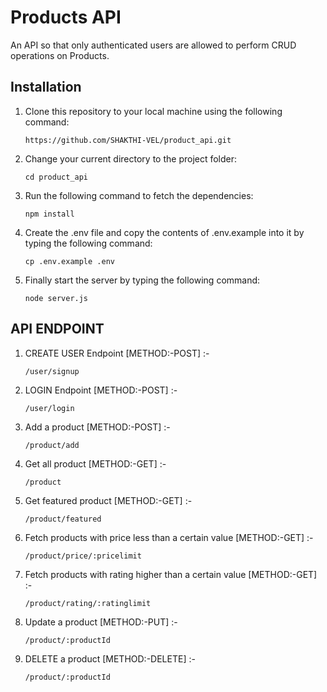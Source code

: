 # Products API

An API so that only authenticated users are allowed to perform CRUD operations on Products. 

## Installation

1. Clone this repository to your local machine using the following command:

   ```
   https://github.com/SHAKTHI-VEL/product_api.git
   ```

2. Change your current directory to the project folder:

   ```
   cd product_api
   ```

3. Run the following command to fetch the dependencies:

   ```
   npm install
   ```

4. Create the .env file and copy the contents of .env.example into it by typing the following command:
    ```
    cp .env.example .env
    ```

5. Finally start the server by typing the following command:
    ```
    node server.js
    ```

## API ENDPOINT

1. CREATE USER Endpoint [METHOD:-POST] :-
    ```
    /user/signup
    ```

2. LOGIN Endpoint [METHOD:-POST] :-
    ```
    /user/login
    ```

3. Add a product [METHOD:-POST] :-
    ```
    /product/add
    ```

4. Get all product [METHOD:-GET] :-
    ```
    /product
    ```

5. Get featured product [METHOD:-GET] :-
    ```
    /product/featured
    ```

6.  Fetch products with price less than a certain value [METHOD:-GET] :-
    ```
    /product/price/:pricelimit
    ```

7.  Fetch products with rating higher than a certain value [METHOD:-GET] :-
    ```
    /product/rating/:ratinglimit
    ```    

8.  Update a product [METHOD:-PUT] :-
    ```
    /product/:productId
    ``` 

8.  DELETE a product [METHOD:-DELETE] :-
    ```
    /product/:productId
    ``` 